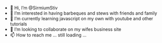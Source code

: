 - 👋 Hi, I’m @SirmiumStiv
- 👀 I’m interested in having barbeques and stews with friends and family
- 🌱 I’m currently learning javascript on my own with youtube and other tutorials
- 💞️ I’m looking to collaborate on my wifes business site
- 📫 How to reach me ... still loading ...

<!---
SirmiumStiv/SirmiumStiv is a ✨ special ✨ repository because its `README.md` (this file) appears on your GitHub profile.
You can click the Preview link to take a look at your changes.
--->
